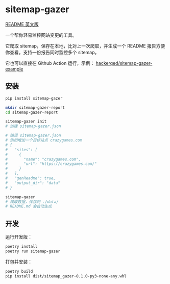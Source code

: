 # sitemap-gazer

[README 英文版](README.md)

一个帮你轻易监控网站变更的工具。

它爬取 sitemap，保存在本地，比对上一次爬取，并生成一个 README 报告方便你查看。支持一份报告同时监控多个 sitemap。

它也可以直接在 Github Action 运行，示例： [hackerqed/sitemap-gazer-example](https://github.com/hackerqed/sitemap-gazer-example)

## 安装

```bash
pip install sitemap-gazer

mkdir sitemap-gazer-report
cd sitemap-gazer-report

sitemap-gazer init
# 创建 sitemap-gazer.json

# 编辑 sitemap-gazer.json
# 例如增加一个目标站点 crazygames.com
# {
#   "sites": [
#     {
#       "name": "crazygames.com",
#       "url": "https://crazygames.com/"
#     }
#   ],
#   "genReadme": true,
#   "output_dir": "data"
# }

sitemap-gazer
# 爬取数据，保存到 ./data/
# README.md 会自动生成
```

## 开发

运行开发版：

```bash
poetry install
poetry run sitemap-gazer
```

打包并安装：

```bash
poetry build
pip install dist/sitemap_gazer-0.1.0-py3-none-any.whl
```
